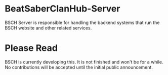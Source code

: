 # BeatSaberClanHub-Server
BSCH Server is responsible for handling the backend systems that run the BSCH website and other related services.

# Please Read
BSCH is currently developing this. It is not finished and won't be for a while. No contributions will be accepted until the initial public announcement.
